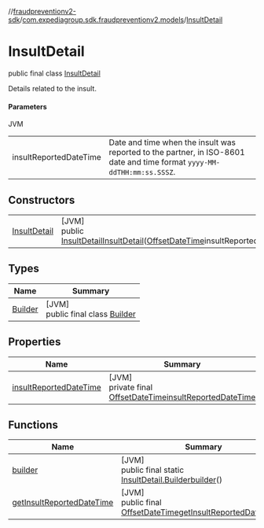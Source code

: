 //[fraudpreventionv2-sdk](../../../index.md)/[com.expediagroup.sdk.fraudpreventionv2.models](../index.md)/[InsultDetail](index.md)

# InsultDetail

public final class [InsultDetail](index.md)

Details related to the insult.

#### Parameters

JVM

| | |
|---|---|
| insultReportedDateTime | Date and time when the insult was reported to the partner, in ISO-8601 date and time format `yyyy-MM-ddTHH:mm:ss.SSSZ`. |

## Constructors

| | |
|---|---|
| [InsultDetail](-insult-detail.md) | [JVM]<br>public [InsultDetail](index.md)[InsultDetail](-insult-detail.md)([OffsetDateTime](https://docs.oracle.com/javase/8/docs/api/java/time/OffsetDateTime.html)insultReportedDateTime) |

## Types

| Name | Summary |
|---|---|
| [Builder](-builder/index.md) | [JVM]<br>public final class [Builder](-builder/index.md) |

## Properties

| Name | Summary |
|---|---|
| [insultReportedDateTime](index.md#483716142%2FProperties%2F-173342751) | [JVM]<br>private final [OffsetDateTime](https://docs.oracle.com/javase/8/docs/api/java/time/OffsetDateTime.html)[insultReportedDateTime](index.md#483716142%2FProperties%2F-173342751) |

## Functions

| Name | Summary |
|---|---|
| [builder](builder.md) | [JVM]<br>public final static [InsultDetail.Builder](-builder/index.md)[builder](builder.md)() |
| [getInsultReportedDateTime](get-insult-reported-date-time.md) | [JVM]<br>public final [OffsetDateTime](https://docs.oracle.com/javase/8/docs/api/java/time/OffsetDateTime.html)[getInsultReportedDateTime](get-insult-reported-date-time.md)() |
